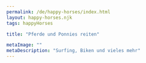 ```yaml
---
permalink: /de/happy-horses/index.html
layout: happy-horses.njk
tags: happyHorses

title: "Pferde und Ponnies reiten"

metaImage: ""
metaDescription: "Surfing, Biken und vieles mehr"
---
```

